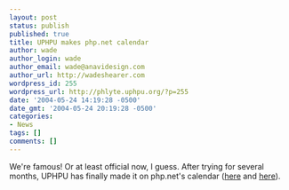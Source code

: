 ```yaml
---
layout: post
status: publish
published: true
title: UPHPU makes php.net calendar
author: wade
author_login: wade
author_email: wade@anavidesign.com
author_url: http://wadeshearer.com
wordpress_id: 255
wordpress_url: http://phlyte.uphpu.org/?p=255
date: '2004-05-24 14:19:28 -0500'
date_gmt: '2004-05-24 20:19:28 -0500'
categories:
- News
tags: []
comments: []
---
```

<p>We're famous! Or at least official now, I guess. After trying for several months, UPHPU has finally made it on php.net's calendar (<a href="http://www.php.net/cal.php?id=1334&cm=6&cy=2004">here</a> and <a href="http://www.php.net/cal.php?id=1335&cm=6&cy=2004">here</a>).</p>

